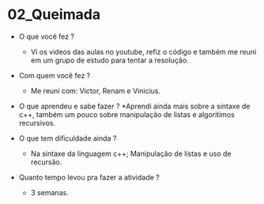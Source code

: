 # 02_Queimada

* O que você fez ? 
	* Vi os videos das aulas no youtube, refiz o código e também me reuni em um grupo de estudo para tentar a resolução.

* Com quem você fez ?
	* Me reuni com: Victor, Renam e Vinicius.

* O que aprendeu e sabe fazer ?
	 *Aprendi ainda mais sobre a sintaxe de c++, também um pouco sobre manipulação de listas e algoritimos recursivos.

* O que tem dificuldade ainda ?
	* Na sintaxe da linguagem c++; Manipulação de listas e uso de recursão.

* Quanto tempo levou pra fazer a atividade ?
	* 3 semanas.

